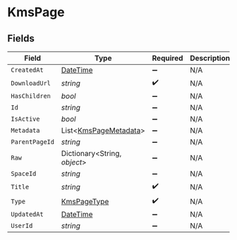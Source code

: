 # KmsPage


## Fields

| Field                                                                                 | Type                                                                                  | Required                                                                              | Description                                                                           |
| ------------------------------------------------------------------------------------- | ------------------------------------------------------------------------------------- | ------------------------------------------------------------------------------------- | ------------------------------------------------------------------------------------- |
| `CreatedAt`                                                                           | [DateTime](https://learn.microsoft.com/en-us/dotnet/api/system.datetime?view=net-5.0) | :heavy_minus_sign:                                                                    | N/A                                                                                   |
| `DownloadUrl`                                                                         | *string*                                                                              | :heavy_check_mark:                                                                    | N/A                                                                                   |
| `HasChildren`                                                                         | *bool*                                                                                | :heavy_minus_sign:                                                                    | N/A                                                                                   |
| `Id`                                                                                  | *string*                                                                              | :heavy_minus_sign:                                                                    | N/A                                                                                   |
| `IsActive`                                                                            | *bool*                                                                                | :heavy_minus_sign:                                                                    | N/A                                                                                   |
| `Metadata`                                                                            | List<[KmsPageMetadata](../../Models/Components/KmsPageMetadata.md)>                   | :heavy_minus_sign:                                                                    | N/A                                                                                   |
| `ParentPageId`                                                                        | *string*                                                                              | :heavy_minus_sign:                                                                    | N/A                                                                                   |
| `Raw`                                                                                 | Dictionary<String, *object*>                                                          | :heavy_minus_sign:                                                                    | N/A                                                                                   |
| `SpaceId`                                                                             | *string*                                                                              | :heavy_minus_sign:                                                                    | N/A                                                                                   |
| `Title`                                                                               | *string*                                                                              | :heavy_check_mark:                                                                    | N/A                                                                                   |
| `Type`                                                                                | [KmsPageType](../../Models/Components/KmsPageType.md)                                 | :heavy_check_mark:                                                                    | N/A                                                                                   |
| `UpdatedAt`                                                                           | [DateTime](https://learn.microsoft.com/en-us/dotnet/api/system.datetime?view=net-5.0) | :heavy_minus_sign:                                                                    | N/A                                                                                   |
| `UserId`                                                                              | *string*                                                                              | :heavy_minus_sign:                                                                    | N/A                                                                                   |